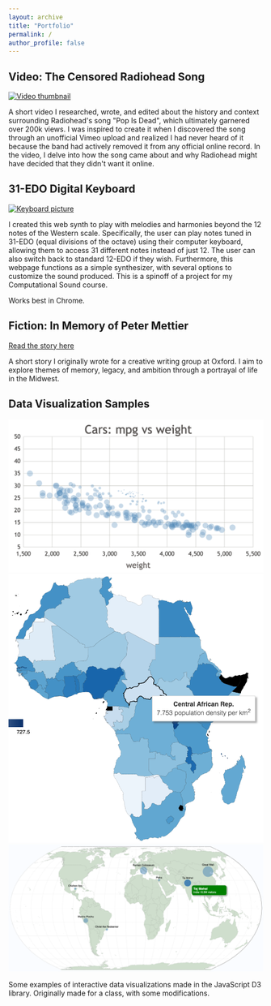 ```yaml
---
layout: archive
title: "Portfolio"
permalink: /
author_profile: false
---
```


## Video: The Censored Radiohead Song
[![Video thumbnail](https://img.youtube.com/vi/gQxfdacPpgo/0.jpg)](https://www.youtube.com/watch?v=gQxfdacPpgo "Watch the video")

A short video I researched, wrote, and edited about the history and context surrounding Radiohead's song "Pop Is Dead", which ultimately garnered over 200k views. I was inspired to create it when I discovered the song through an unofficial Vimeo upload and realized I had never heard of it because the band had actively removed it from any official online record. In the video, I delve into how the song came about and why Radiohead might have decided that they didn't want it online.

## 31-EDO Digital Keyboard
[![Keyboard picture](https://williamyzhang.github.io/keyboard/31edo-keyboard.jpg)](https://williamyzhang.github.io/keyboard/ "Try out the keyboard")

I created this web synth to play with melodies and harmonies beyond the 12 notes of the Western scale. Specifically, the user can play notes tuned in 31-EDO (equal divisions of the octave) using their computer keyboard, allowing them to access 31 different notes instead of just 12. The user can also switch back to standard 12-EDO if they wish. Furthermore, this webpage functions as a simple synthesizer, with several options to customize the sound produced.
This is a spinoff of a project for my Computational Sound course.

Works best in Chrome.

## Fiction: In Memory of Peter Mettier
[Read the story here](https://williamyzhang.github.io/portfolio/files/in-memory-of-peter-mettier.pdf)

A short story I originally wrote for a creative writing group at Oxford. I aim to explore themes of memory, legacy, and ambition through a portrayal of life in the Midwest.

## Data Visualization Samples
[![Preview of cars graph](../images/datavis-preview.png "Try out the graph!")](https://williamyzhang.github.io/datavis/cars/)
[![Preview of density map](../images/datavis-preview2.png "Try out the map!")](https://williamyzhang.github.io/datavis/pop-density/)
[![Preview of map](../images/datavis-preview3.png "Try out the map!")](https://williamyzhang.github.io/datavis/wonders/)

Some examples of interactive data visualizations made in the JavaScript D3 library. Originally made for a class, with some modifications.